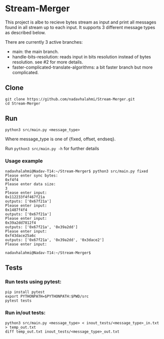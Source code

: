 # Stream-Merger

This project is albe to recieve bytes stream as input and print all messages found in all stream up to each input. It supports 3 different message types as described below.

There are currently 3 active branches:
- main: the main branch.
- handle-bits-resolution: reads input in bits resolution instead of bytes resolution. see #2 for more details.
- faster-complicated-translate-algorithms: a bit faster branch but more complicated.

## Clone
```
git clone https://github.com/nadavhalahmi/Stream-Merger.git
cd Stream-Merger
```

## Run
```
python3 src/main.py <message_type>
```
Where message_type is one of {fixed, offset, endseq}.

Run `python3 src/main.py -h` for further details

### Usage example
```
nadavhalahmi@Nadav-T14:~/Stream-Merger$ python3 src/main.py fixed
Please enter sync bytes:
0xf4f4
Please enter data size:
3
Please enter input:
0x112233f4f467f21a
outputs: ['0x67f21a']
Please enter input:
0x1487f4f4
outputs: ['0x67f21a']
Please enter input:
0x39a2dd7812f4
outputs: ['0x67f21a', '0x39a2dd']
Please enter input:
0xf43dace25a6c
outputs: ['0x67f21a', '0x39a2dd', '0x3dace2']
Please enter input:

nadavhalahmi@Nadav-T14:~/Stream-Merger$
```

## Tests
### Run tests using pytest:
```
pip install pytest
export PYTHONPATH=$PYTHONPATH:$PWD/src
pytest tests
```
### Run in/out tests:
```
python3 src/main.py <message_type> < inout_tests/<message_type>_in.txt > temp_out.txt
diff temp_out.txt inout_tests/<message_type>_out.txt
